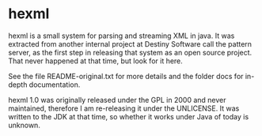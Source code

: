 # hexml

hexml is a small system for parsing and streaming XML in java. It was extracted from another
internal project at Destiny Software call the pattern server, as the first step in releasing that
system as an open source project. That never happened at that time, but look for it here.

See the file README-original.txt for more details and the folder docs for in-depth documentation.

hexml 1.0 was originally released under the GPL in 2000 and never maintained, therefore I am
re-releasing it under the UNLICENSE.  It was written to the JDK at that time, so whether it works
under Java of today is unknown. 

